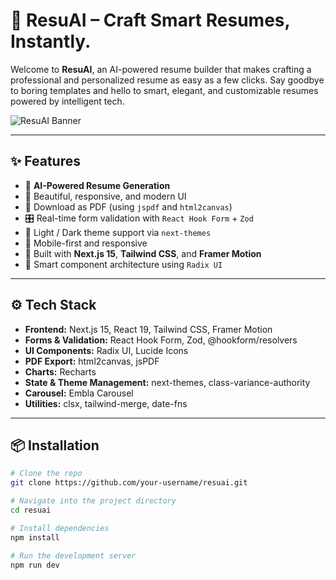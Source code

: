 # 🚀 ResuAI – Craft Smart Resumes, Instantly.

Welcome to **ResuAI**, an AI-powered resume builder that makes crafting a professional and personalized resume as easy as a few clicks. Say goodbye to boring templates and hello to smart, elegant, and customizable resumes powered by intelligent tech.

![ResuAI Banner](https://your-banner-image-url.com) <!-- Replace with actual image/banner URL -->

---

## ✨ Features

- 🔮 **AI-Powered Resume Generation**
- 🎨 Beautiful, responsive, and modern UI
- 📄 Download as PDF (using `jspdf` and `html2canvas`)
- 🎛️ Real-time form validation with `React Hook Form` + `Zod`
- 🌙 Light / Dark theme support via `next-themes`
- 📱 Mobile-first and responsive
- 🚀 Built with **Next.js 15**, **Tailwind CSS**, and **Framer Motion**
- 🎯 Smart component architecture using `Radix UI`

---

## ⚙️ Tech Stack

- **Frontend:** Next.js 15, React 19, Tailwind CSS, Framer Motion
- **Forms & Validation:** React Hook Form, Zod, @hookform/resolvers
- **UI Components:** Radix UI, Lucide Icons
- **PDF Export:** html2canvas, jsPDF
- **Charts:** Recharts
- **State & Theme Management:** next-themes, class-variance-authority
- **Carousel:** Embla Carousel
- **Utilities:** clsx, tailwind-merge, date-fns

---

## 📦 Installation

```bash
# Clone the repo
git clone https://github.com/your-username/resuai.git

# Navigate into the project directory
cd resuai

# Install dependencies
npm install

# Run the development server
npm run dev
